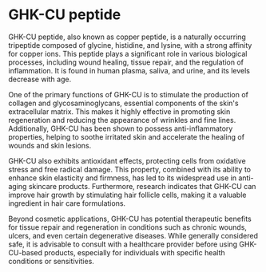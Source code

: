 [//]: # (
source: gpt-40
aka: copper peptide
tags: peptides
)

# GHK-CU peptide

GHK-CU peptide, also known as copper peptide, is a naturally occurring tripeptide composed of glycine, histidine, and lysine, with a strong affinity for copper ions. This peptide plays a significant role in various biological processes, including wound healing, tissue repair, and the regulation of inflammation. It is found in human plasma, saliva, and urine, and its levels decrease with age.

One of the primary functions of GHK-CU is to stimulate the production of collagen and glycosaminoglycans, essential components of the skin's extracellular matrix. This makes it highly effective in promoting skin regeneration and reducing the appearance of wrinkles and fine lines. Additionally, GHK-CU has been shown to possess anti-inflammatory properties, helping to soothe irritated skin and accelerate the healing of wounds and skin lesions.

GHK-CU also exhibits antioxidant effects, protecting cells from oxidative stress and free radical damage. This property, combined with its ability to enhance skin elasticity and firmness, has led to its widespread use in anti-aging skincare products. Furthermore, research indicates that GHK-CU can improve hair growth by stimulating hair follicle cells, making it a valuable ingredient in hair care formulations.

Beyond cosmetic applications, GHK-CU has potential therapeutic benefits for tissue repair and regeneration in conditions such as chronic wounds, ulcers, and even certain degenerative diseases. While generally considered safe, it is advisable to consult with a healthcare provider before using GHK-CU-based products, especially for individuals with specific health conditions or sensitivities.
